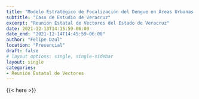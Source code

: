 ```yaml
---
title: "Modelo Estratégico de Focalización del Dengue en Áreas Urbanas Endémicas de México"
subtitle: "Caso de Estudio de Veracruz"
excerpt: "Reunión Estatal de Vectores del Estado de Veracruz"
date: 2021-12-13T14:15:59-06:00
date_end: "2021-12-14T14:45:59-06:00"
author: "Felipe Dzul"
location: "Presencial"
draft: false
# layout options: single, single-sidebar
layout: single
categories:
- Reunión Estatal de Vectores
---
```


{{< here >}}
